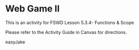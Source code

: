 # Web Game II

This is an activity for FSWD Lesson 5.3.4- Functions & Scope

Please refer to the Activity Guide in Canvas for directions.

easyJake
